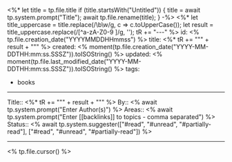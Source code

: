 
<%* let title = tp.file.title
  if (title.startsWith("Untitled")) {
    title = await tp.system.prompt("Title");
    await tp.file.rename(title);
  } 
-%>
<%*
  let title_uppercase = title.replace(/\b\w/g, c => c.toUpperCase());
  let result = title_uppercase.replace(/[^a-zA-Z0-9 ]/g, '');
  tR += "---"
%>
id: <% tp.file.creation_date("YYYYMMDDHHmmss") %>
title:  <%* tR += "\"" + result + "\"" %>
created: <% moment(tp.file.creation_date("YYYY-MM-DDTHH:mm:ss.SSSZ")).toISOString() %>
updated: <% moment(tp.file.last_modified_date("YYYY-MM-DDTHH:mm:ss.SSSZ")).toISOString() %>
tags:
  - books
---

Title:: <%* tR += "\"" + result + "\"" %>
By:: <% await tp.system.prompt("Enter Author(s)") %>
Areas:: <% await tp.system.prompt("Enter [[backlinks]] to topics - comma separated") %>
Status:: <% await tp.system.suggester(["#read", "#unread", "#partially-read"], ["#read", "#unread", "#partially-read"]) %>

---

<% tp.file.cursor() %>